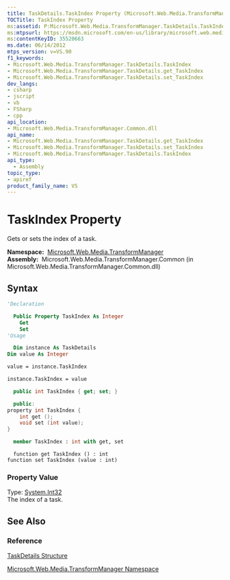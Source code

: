 ```yaml
---
title: TaskDetails.TaskIndex Property (Microsoft.Web.Media.TransformManager)
TOCTitle: TaskIndex Property
ms:assetid: P:Microsoft.Web.Media.TransformManager.TaskDetails.TaskIndex
ms:mtpsurl: https://msdn.microsoft.com/en-us/library/microsoft.web.media.transformmanager.taskdetails.taskindex(v=VS.90)
ms:contentKeyID: 35520663
ms.date: 06/14/2012
mtps_version: v=VS.90
f1_keywords:
- Microsoft.Web.Media.TransformManager.TaskDetails.TaskIndex
- Microsoft.Web.Media.TransformManager.TaskDetails.get_TaskIndex
- Microsoft.Web.Media.TransformManager.TaskDetails.set_TaskIndex
dev_langs:
- csharp
- jscript
- vb
- FSharp
- cpp
api_location:
- Microsoft.Web.Media.TransformManager.Common.dll
api_name:
- Microsoft.Web.Media.TransformManager.TaskDetails.get_TaskIndex
- Microsoft.Web.Media.TransformManager.TaskDetails.set_TaskIndex
- Microsoft.Web.Media.TransformManager.TaskDetails.TaskIndex
api_type:
  - Assembly
topic_type:
- apiref
product_family_name: VS
---
```


# TaskIndex Property

Gets or sets the index of a task.

**Namespace:**  [Microsoft.Web.Media.TransformManager](microsoft-web-media-transformmanager-namespace.md)  
**Assembly:**  Microsoft.Web.Media.TransformManager.Common (in Microsoft.Web.Media.TransformManager.Common.dll)

## Syntax

```vb
'Declaration

  Public Property TaskIndex As Integer
    Get
    Set
'Usage

  Dim instance As TaskDetails
Dim value As Integer

value = instance.TaskIndex

instance.TaskIndex = value
```

```csharp
  public int TaskIndex { get; set; }
```

```cpp
  public:
property int TaskIndex {
    int get ();
    void set (int value);
}
```

``` fsharp
  member TaskIndex : int with get, set
```

```jscript
  function get TaskIndex () : int
function set TaskIndex (value : int)
```

### Property Value

Type: [System.Int32](https://msdn.microsoft.com/library/td2s409d)  
The index of a task.  

## See Also

### Reference

[TaskDetails Structure](taskdetails-structure-microsoft-web-media-transformmanager.md)

[Microsoft.Web.Media.TransformManager Namespace](microsoft-web-media-transformmanager-namespace.md)


